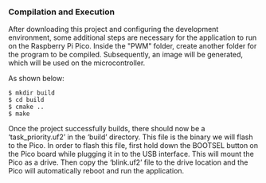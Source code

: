 ### Compilation and Execution

After downloading this project and configuring the development environment, some additional steps are necessary for the application to run on the Raspberry Pi Pico. Inside the "PWM" folder, create another folder for the program to be compiled. Subsequently, an image will be generated, which will be used on the microcontroller.

As shown below:
~~~
$ mkdir build
$ cd build
$ cmake ..
$ make
~~~

Once the project successfully builds, there should now be a ‘task_priority.uf2’ in the ‘build’ directory. This file is the binary we will flash to the Pico. In order to flash this file, first hold down the BOOTSEL button on the Pico board while plugging it in to the USB interface. This will mount the Pico as a drive. Then copy the ‘blink.uf2’ file to the drive location and the Pico will automatically reboot and run the application.


